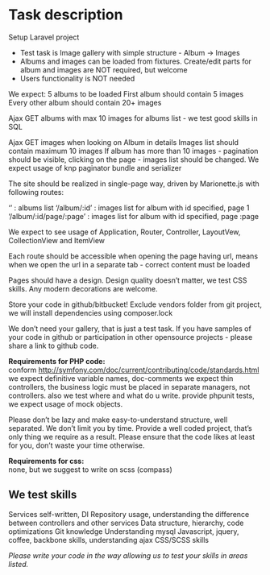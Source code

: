 Task description
=================

Setup Laravel project
 - Test task is Image gallery with simple structure - Album -> Images
 - Albums and images can be loaded from fixtures. Create/edit parts for album and images are NOT required, but welcome
 - Users functionality is NOT needed

We expect:
5 albums to be loaded
First album should contain 5 images
Every other album should contain 20+ images

Ajax GET albums with max 10 images for albums list - we test good skills in SQL

Ajax GET images when looking on Album in details
Images list should contain maximum 10 images
If album has more than 10 images - pagination should be visible, clicking on the page - images list should be changed. 
We expect usage of knp paginator bundle and  serializer

The site should be realized in single-page way, driven by Marionette.js with following routes:

‘’ : albums list
‘/album/:id’ : images list for album with id specified, page 1
‘/album/:id/page/:page’ : images list for album with id specified, page :page

We expect to see usage of Application, Router, Controller, LayoutVew, CollectionView and ItemView

Each route should be accessible when opening the page having url, means when we open the url in a separate tab - correct content must be loaded

Pages should have a design. Design quality doesn’t matter, we test CSS skills. Any modern decorations are welcome.

Store your code in github/bitbucket!
Exclude vendors folder from git project, we will install dependencies using composer.lock

We don’t need your gallery, that is just a test task. If you have samples of your code in github or participation  in other opensource projects - please share a link to github code.


**Requirements for PHP code:** <br />
conform http://symfony.com/doc/current/contributing/code/standards.html
we expect definitive variable names, doc-comments
we expect thin controllers, the business logic must be placed in separate managers, not controllers.
also we test where and what do u write. 
provide phpunit tests, we expect usage of mock objects.

Please don’t be lazy and make easy-to-understand structure, well separated.
We don’t limit you by time. Provide a well coded project, that’s only thing we require as a result. Please ensure that the code likes at least for you, don’t waste your time otherwise.


**Requirements for css:** <br />
none, but we suggest to write on scss (compass)<br />

We test skills
----------------

Services self-written, DI
Repository usage, understanding the difference between controllers and other services
Data structure, hierarchy, code optimizations
Git knowledge
Understanding mysql
Javascript, jquery, coffee, backbone skills, understanding ajax
CSS/SCSS skills

*Please write your code in the way allowing us to test your skills in areas listed.*
